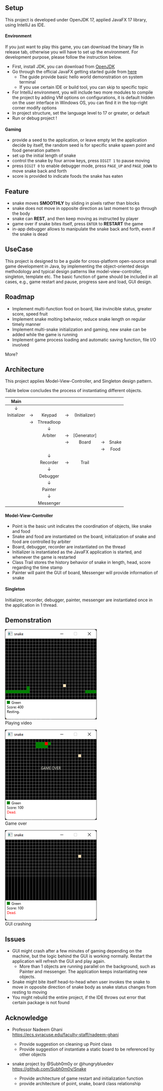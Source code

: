 
## Setup
This project is developed under OpenJDK 17,
applied JavaFX 17 library,
using IntelliJ as IDE.
#### Environment

If you just want to play this game, you can download the binary file
in release tab, otherwise you will have to set up the environment. 
For development purpose, please follow the instruction below.

- First, install JDK, you can download from [OpenJDK](http://jdk.java.net/java-se-ri/17)
- Go through the official JavaFX getting started guide from [here](https://openjfx.io/openjfx-docs/#introduction)
  - The guide provide basic hello world demonstration on system terminal
  - If you use certain IDE or build tool, you can skip to specific topic
- For IntelliJ environment, you will include two more modules to compile 
the project by adding VM options on configurations,
it is default hidden on the user interface in Windows OS, you can find it
in the top-right corner modify options
- In project structure, set the language level to 17 or greater, or default
- Run or debug project !

#### Gaming
- provide a seed to the application, or leave empty let the application 
decide by itself, the random seed is for specific snake spawn point and 
food generation pattern
- set up the initial length of snake
- control the snake by four arrow keys, press `DIGIT 1` to pause moving
- press `DIGIT 0` to enable debugger mode, press `PAGE_UP` and `PAGE_DOWN`
to move snake back and forth
- score is provided to indicate foods the snake has eaten

## Feature
- snake moves **SMOOTHLY** by sliding in pixels rather than blocks
- snake does not move in opposite direction as last moment
to go through the body
- snake can **REST**, and then keep moving as 
instructed by player
- game over if snake bites itself, press `ENTER` to **RESTART** the game
- in-app debugger allows to manipulate the snake back and forth,
even if the snake is dead

## UseCase
This project is designed to be a guide for cross-platform
open-source small game development in Java,
by implementing the object-oriented design methodology and typical
design patterns like model-view-controller, singleton, template etc. 
The basic function of game should be included in all cases,
e.g., game restart and pause, progress save and load, GUI design.

## Roadmap
- Implement multi-function food on board, like invincible status, 
greater score, speed fruit
- Implement snake molting behavior, reduce snake length on regular timely
manner
- Implement multi-snake initialization and gaming, new snake can be added
while the game is running
- Implement game process loading and automatic saving function, 
file I/O involved

More?

## Architecture
This project applies Model-View-Controller, and Singleton design pattern. 

Table below concludes the process of instantiating different objects.

|    Main     |||||||
|:-----------:|:----------------:|:-----:|:---:|:---:|:---:|:---:|
|   &#8595;   |||||||
| Initializer |    &#8594;     | Keypad| &#8594; | (Initializer)||
|             |    &#8594;     | Threadloop|  |||
|             | |   &#8595;   | |||
|||   Arbiter   |&#8594;|[Generator] || ||
|||             |&#8594;|Board |&#8594;| Snake||
||||||   &#8594;   | Food||
|||   &#8595;   ||||
|||  Recorder   |&#8594;|Trail||
|||   &#8595;   ||||
|||  Debugger   ||||
|||   &#8595;   ||||
|||   Painter   ||||
|||   &#8595;   ||||
|||  Messenger  ||||

#### Model-View-Controller
- Point is the basic unit indicates the coordination of objects, like
snake and food
- Snake and food are instantiated on the board, initialization of snake
and food are controlled by arbiter
- Board, debugger, recorder are instantiated on the thread
- Initializer is instantiated as the JavaFX application is started,
and whenever the game is restarted
- Class Trail stores the history behavior of snake in 
length, head, score regarding the time stamp
- Painter will paint the GUI of board, Messenger will provide
information of snake

#### Singleton
Initializer, recorder, debugger, painter, messenger are instantiated
once in the application in 1 thread.
## Demonstration
![link](Images/Play.png "Title text") \
Playing video

![link](Images/Game_over.png "Title text") \
Game over

![link](Images/GUI_crashed.png "Title text") \
GUI crashing
## Issues
- GUI might crash after a few minutes of gaming depending on the 
machine, but the logic behind the GUI is working normally.
Restart the application will refresh the GUI and play again.
  - More than 1 objects are running parallel on the background, such as
  Painter and messenger. The application keeps instantiating new
  objects.
- Snake might bite itself head-to-head when user invokes the snake
to move in opposite direction of snake body as snake status changes
from resting to moving
- You might rebuild the entire project, if the IDE throws out
error that certain package is not found

## Acknowledge
- Professor Nadeem Ghani \
  https://ecs.syracuse.edu/faculty-staff/nadeem-ghani
  - Provide suggestion on cleaning up Point class 
  - Provide suggestion of instantiate a static board to be referenced
  by other objects

- snake project by @Subh0m0y or @hungrybluedev \
https://github.com/Subh0m0y/Snake
  - Provide architecture of game restart and initialization function
  - provide architecture of point, snake, board class relationship

